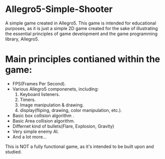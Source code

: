 Allegro5-Simple-Shooter
=======================

A simple game created in Allegro5. This game is intended for educational purposes, as it is just a simple 2D game
created for the sake of illustrating the essential principles of game development and the game programming 
library, Allegro5.


Main principles contianed within the game:  
==========================================

+ FPS(Frames Per Second).
+ Various Allegro5 componenets, including: 
   1. Keyboard listeners.
   2. Timers.
   3. Image manipulation & drawing.
   4. display(fliping, drawing, color manipulation, etc.).
+ Basic box collision algorithm .
+ Basic Area collision algorithm.
+ Differnet kind of bullets(Flare, Explosion, Gravity)
+ Very simple enemy AI.
+ And a lot more...

  
  
This is NOT a fully functional game, as it's intended to be built upon and studied.

